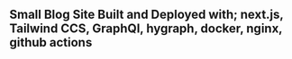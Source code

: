 ## Small Blog Site Built and Deployed with; next.js, Tailwind CCS, GraphQl, hygraph, docker, nginx, github actions
